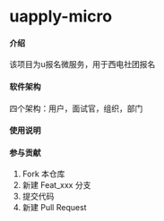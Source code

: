 # uapply-micro

#### 介绍
该项目为u报名微服务，用于西电社团报名

#### 软件架构
四个架构：用户，面试官，组织，部门


#### 使用说明

#### 参与贡献

1.  Fork 本仓库
2.  新建 Feat_xxx 分支
3.  提交代码
4.  新建 Pull Request

